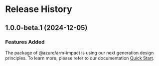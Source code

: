 # Release History
    
## 1.0.0-beta.1 (2024-12-05)

### Features Added

The package of @azure/arm-impact is using our next generation design principles. To learn more, please refer to our documentation [Quick Start](https://aka.ms/azsdk/js/mgmt/quickstart).
